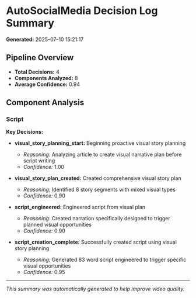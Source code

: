 # AutoSocialMedia Decision Log Summary

**Generated:** 2025-07-10 15:21:17

## Pipeline Overview

- **Total Decisions:** 4
- **Components Analyzed:** 8
- **Average Confidence:** 0.94

## Component Analysis

### Script

**Key Decisions:**
- **visual_story_planning_start:** Beginning proactive visual story planning
  - *Reasoning:* Analyzing article to create visual narrative plan before script writing
  - *Confidence:* 1.00

- **visual_story_plan_created:** Created comprehensive visual story plan
  - *Reasoning:* Identified 8 story segments with mixed visual types
  - *Confidence:* 0.90

- **script_engineered:** Engineered script from visual plan
  - *Reasoning:* Created narration specifically designed to trigger planned visual opportunities
  - *Confidence:* 0.90

- **script_creation_complete:** Successfully created script using visual story planning
  - *Reasoning:* Generated 83 word script engineered to trigger specific visual opportunities
  - *Confidence:* 0.95

---

*This summary was automatically generated to help improve video quality.*
